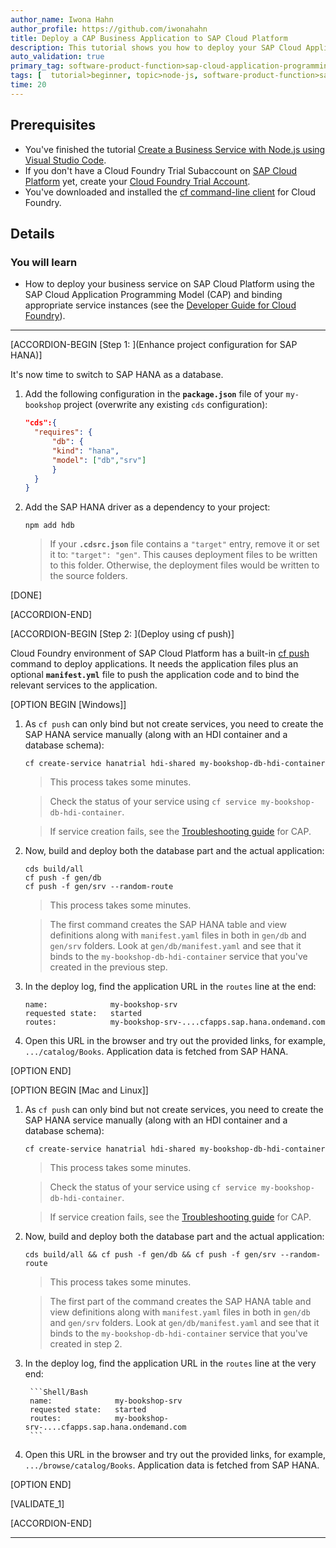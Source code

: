 ```yaml
---
author_name: Iwona Hahn
author_profile: https://github.com/iwonahahn
title: Deploy a CAP Business Application to SAP Cloud Platform
description: This tutorial shows you how to deploy your SAP Cloud Application Programming Model (CAP) application into the Cloud Foundry environment of SAP Cloud Platform.
auto_validation: true
primary_tag: software-product-function>sap-cloud-application-programming-model
tags: [  tutorial>beginner, topic>node-js, software-product-function>sap-cloud-application-programming-model  ]
time: 20
---
```


## Prerequisites
- You've finished the tutorial [Create a Business Service with Node.js using Visual Studio Code](cp-apm-nodejs-create-service).  
- If you don't have a Cloud Foundry Trial Subaccount on [SAP Cloud Platform](https://cockpit.hanatrial.ondemand.com/cockpit/) yet, create your [Cloud Foundry Trial Account](hcp-create-trial-account).
- You've downloaded and installed the [cf command-line client](https://github.com/cloudfoundry/cli#downloads) for Cloud Foundry.

## Details
### You will learn  
  - How to deploy your business service on SAP Cloud Platform using the SAP Cloud Application Programming Model (CAP) and binding appropriate service instances (see the [Developer Guide for Cloud Foundry](https://docs.cloudfoundry.org/devguide/)).

---

[ACCORDION-BEGIN [Step 1: ](Enhance project configuration for SAP HANA)]

It's now time to switch to SAP HANA as a database.

1. Add the following configuration in the **`package.json`** file of your `my-bookshop` project (overwrite any existing `cds` configuration):

    ```JSON
    "cds":{
      "requires": {
          "db": {
          "kind": "hana",
          "model": ["db","srv"]
          }
      }
    }
    ```

2. Add the SAP HANA driver as a dependency to your project:

    ```Shell/Bash
    npm add hdb
    ```
    >If your **`.cdsrc.json`** file contains a `"target"` entry, remove it or set it to: `"target": "gen"`. This causes deployment files to be written to this folder. Otherwise, the deployment files would be written to the source folders.

[DONE]

[ACCORDION-END]

[ACCORDION-BEGIN [Step 2: ](Deploy using cf push)]

Cloud Foundry environment of SAP Cloud Platform has a built-in [cf push](https://docs.cloudfoundry.org/devguide/push.html) command to deploy applications. It needs the application files plus an optional **`manifest.yml`** file to push the application code and to bind the relevant services to the application.

[OPTION BEGIN [Windows]]

1. As `cf push` can only bind but not create services, you need to create the SAP HANA service manually (along with an HDI container and a database schema):

    ```Shell/Bash
    cf create-service hanatrial hdi-shared my-bookshop-db-hdi-container
    ```

    >This process takes some minutes.

    >Check the status of your service using `cf service my-bookshop-db-hdi-container`.

    >If service creation fails, see the [Troubleshooting guide](https://cap.cloud.sap/docs/advanced/troubleshooting#hana) for CAP.

2. Now, build and deploy both the database part and the actual application:

    ```Shell/Bash
    cds build/all
    cf push -f gen/db
    cf push -f gen/srv --random-route
    ```

    >This process takes some minutes.

    >The first command creates the SAP HANA table and view definitions along with `manifest.yaml` files in both in `gen/db` and `gen/srv` folders. Look at `gen/db/manifest.yaml` and see that it binds to the `my-bookshop-db-hdi-container` service that you've created in the previous step.

3. In the deploy log, find the application URL in the `routes` line at the end:

    ```Shell/Bash
    name:              my-bookshop-srv
    requested state:   started
    routes:            my-bookshop-srv-....cfapps.sap.hana.ondemand.com
    ```

4. Open this URL in the browser and try out the provided links, for example, `.../catalog/Books`. Application data is fetched from SAP HANA.

[OPTION END]

[OPTION BEGIN [Mac and Linux]]

1. As `cf push` can only bind but not create services, you need to create the SAP HANA service manually (along with an HDI container and a database schema):

    ```Shell/Bash
    cf create-service hanatrial hdi-shared my-bookshop-db-hdi-container
    ```

    >This process takes some minutes.

    >Check the status of your service using `cf service my-bookshop-db-hdi-container`.

    >If service creation fails, see the [Troubleshooting guide](https://cap.cloud.sap/docs/advanced/troubleshooting#hana) for CAP.

2. Now, build and deploy both the database part and the actual application:

    ```Shell/Bash
    cds build/all && cf push -f gen/db && cf push -f gen/srv --random-route
    ```

    >This process takes some minutes.

    >The first part of the command creates the SAP HANA table and view definitions along with `manifest.yaml` files in both in `gen/db` and `gen/srv` folders. Look at `gen/db/manifest.yaml` and see that it binds to the `my-bookshop-db-hdi-container` service that you've created in step 2.

3. In the deploy log, find the application URL in the `routes` line at the very end:

        ```Shell/Bash
        name:              my-bookshop-srv
        requested state:   started
        routes:            my-bookshop-srv-....cfapps.sap.hana.ondemand.com
        ```

4. Open this URL in the browser and try out the provided links, for example, `.../browse/catalog/Books`. Application data is fetched from SAP HANA.

[OPTION END]

[VALIDATE_1]

[ACCORDION-END]


---
